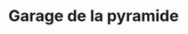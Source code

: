---
title: "Garage de la pyramide"
url: /brunoy/garage-de-la-pyramide/
shop: réparation de voitures
---